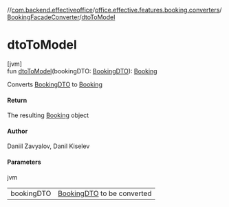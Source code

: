 //[com.backend.effectiveoffice](../../../index.md)/[office.effective.features.booking.converters](../index.md)/[BookingFacadeConverter](index.md)/[dtoToModel](dto-to-model.md)

# dtoToModel

[jvm]\
fun [dtoToModel](dto-to-model.md)(bookingDTO: [BookingDTO](../../office.effective.dto/-booking-d-t-o/index.md)): [Booking](../../office.effective.model/-booking/index.md)

Converts [BookingDTO](../../office.effective.dto/-booking-d-t-o/index.md) to [Booking](../../office.effective.model/-booking/index.md)

#### Return

The resulting [Booking](../../office.effective.model/-booking/index.md) object

#### Author

Daniil Zavyalov, Danil Kiselev

#### Parameters

jvm

| | |
|---|---|
| bookingDTO | [BookingDTO](../../office.effective.dto/-booking-d-t-o/index.md) to be converted |
